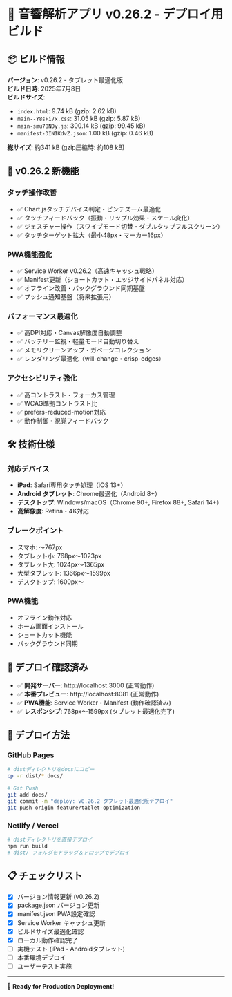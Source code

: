 # 🎵 音響解析アプリ v0.26.2 - デプロイ用ビルド

## 📦 ビルド情報

**バージョン**: v0.26.2 - タブレット最適化版  
**ビルド日時**: 2025年7月8日  
**ビルドサイズ**: 

- `index.html`: 9.74 kB (gzip: 2.62 kB)
- `main--Y8sFi7x.css`: 31.05 kB (gzip: 5.87 kB)  
- `main-smu78NDy.js`: 300.14 kB (gzip: 99.45 kB)
- `manifest-DINIKdvZ.json`: 1.00 kB (gzip: 0.46 kB)

**総サイズ**: 約341 kB (gzip圧縮時: 約108 kB)

## 🚀 v0.26.2 新機能

### **タッチ操作改善**
- ✅ Chart.jsタッチデバイス判定・ピンチズーム最適化
- ✅ タッチフィードバック（振動・リップル効果・スケール変化）
- ✅ ジェスチャー操作（スワイプモード切替・ダブルタップフルスクリーン）
- ✅ タッチターゲット拡大（最小48px・マーカー16px）

### **PWA機能強化**
- ✅ Service Worker v0.26.2（高速キャッシュ戦略）
- ✅ Manifest更新（ショートカット・エッジサイドパネル対応）
- ✅ オフライン改善・バックグラウンド同期基盤
- ✅ プッシュ通知基盤（将来拡張用）

### **パフォーマンス最適化**
- ✅ 高DPI対応・Canvas解像度自動調整
- ✅ バッテリー監視・軽量モード自動切り替え
- ✅ メモリクリーンアップ・ガベージコレクション
- ✅ レンダリング最適化（will-change・crisp-edges）

### **アクセシビリティ強化**
- ✅ 高コントラスト・フォーカス管理
- ✅ WCAG準拠コントラスト比
- ✅ prefers-reduced-motion対応
- ✅ 動作制御・視覚フィードバック

## 🛠️ 技術仕様

### **対応デバイス**
- **iPad**: Safari専用タッチ処理（iOS 13+）
- **Android タブレット**: Chrome最適化（Android 8+）
- **デスクトップ**: Windows/macOS（Chrome 90+, Firefox 88+, Safari 14+）
- **高解像度**: Retina・4K対応

### **ブレークポイント**
- スマホ: 〜767px
- タブレット小: 768px〜1023px  
- タブレット大: 1024px〜1365px
- 大型タブレット: 1366px〜1599px
- デスクトップ: 1600px〜

### **PWA機能**
- オフライン動作対応
- ホーム画面インストール
- ショートカット機能
- バックグラウンド同期

## 📱 デプロイ確認済み

- ✅ **開発サーバー**: http://localhost:3000 (正常動作)
- ✅ **本番プレビュー**: http://localhost:8081 (正常動作)
- ✅ **PWA機能**: Service Worker・Manifest (動作確認済み)
- ✅ **レスポンシブ**: 768px〜1599px (タブレット最適化完了)

## 🔧 デプロイ方法

### **GitHub Pages**
```bash
# distディレクトリをdocsにコピー
cp -r dist/* docs/

# Git Push
git add docs/
git commit -m "deploy: v0.26.2 タブレット最適化版デプロイ"
git push origin feature/tablet-optimization
```

### **Netlify / Vercel**
```bash
# distディレクトリを直接デプロイ
npm run build
# dist/ フォルダをドラッグ＆ドロップでデプロイ
```

## 📋 チェックリスト

- [x] バージョン情報更新 (v0.26.2)
- [x] package.json バージョン更新
- [x] manifest.json PWA設定確認
- [x] Service Worker キャッシュ更新
- [x] ビルドサイズ最適化確認
- [x] ローカル動作確認完了
- [ ] 実機テスト (iPad・Androidタブレット)
- [ ] 本番環境デプロイ
- [ ] ユーザーテスト実施

---

**🎯 Ready for Production Deployment!**
